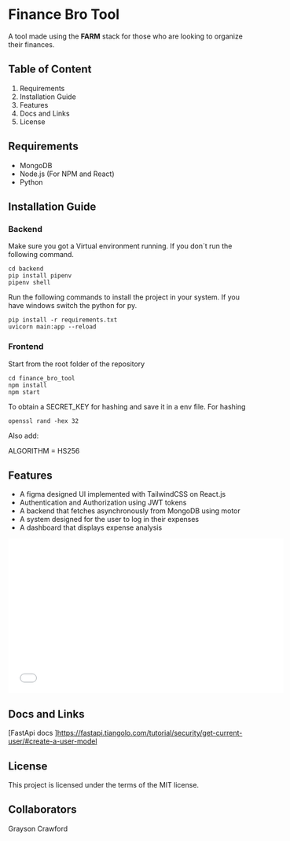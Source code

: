 # Finance Bro Tool

A tool made using the **FARM** stack for those who are looking to organize their finances.

## Table of Content
1. Requirements
2. Installation Guide
3. Features
4. Docs and Links
5. License

## Requirements
- MongoDB
- Node.js (For NPM and React) 
- Python

## Installation Guide
### Backend
Make sure you got a Virtual environment running. If you don´t run the
following command.
```
cd backend
pip install pipenv
pipenv shell
```
Run the following commands to install the project in your system.
If you have windows switch the python for py.
```
pip install -r requirements.txt
uvicorn main:app --reload
```

### Frontend
Start from the root folder of the repository
```
cd finance_bro_tool
npm install
npm start
```

To obtain a SECRET_KEY for hashing and save it in a env file.
For hashing
```
openssl rand -hex 32
```
Also add:

ALGORITHM = HS256

## Features
- A figma designed UI implemented with TailwindCSS on React.js
- Authentication and Authorization using JWT tokens
- A backend that fetches asynchronously from MongoDB using motor
- A system designed for the user to log in their expenses
- A dashboard that displays expense analysis

<iframe width="560" height="315" src="finance_bro_tool\2025-05-01 01-55-35.mov" frameborder="0" allowfullscreen></iframe>

## Docs and Links
[FastApi docs ]https://fastapi.tiangolo.com/tutorial/security/get-current-user/#create-a-user-model

 

## License
This project is licensed under the terms of the MIT license.

## Collaborators
Grayson Crawford